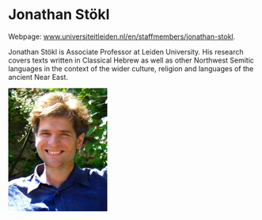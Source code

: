# Jonathan Stökl

Webpage: <a href="www.universiteitleiden.nl/en/staffmembers/jonathan-stokl">www.universiteitleiden.nl/en/staffmembers/jonathan-stokl</a>.

Jonathan Stökl is Associate Professor at Leiden University. His research covers texts written in Classical Hebrew as well as other Northwest Semitic languages in the context of the wider culture, religion and languages of the ancient Near East.

![t. jonathan stökl](../photos/t._jonathan_stokl.jpg "Jonathan Stökl")

